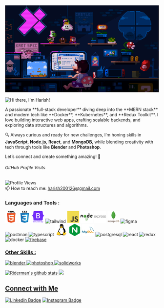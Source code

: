 
![Banner](https://github.com/harishk2010/harishk2010/blob/main/gitbanner.gif)


<p align="left">
  <img src="https://readme-typing-svg.herokuapp.com?font=Roboto&weight=400&size=30&pause=1000&color=FFFFFF&width=435&lines=Hi+there%2C+I'm+Harish!+%f0%9f%94%a5" alt="Hi there, I'm Harish!">
</p>
<p align="left">
 A passionate **full-stack developer** diving deep into the **MERN stack** and modern tech like **Docker**, **Kubernetes**, and **Redux Toolkit**. I love building interactive web apps, crafting scalable backends, and exploring data structures and algorithms.  

🔍 Always curious and ready for new challenges, I’m honing skills in **JavaScript**, **Node.js**, **React**, and **MongoDB**, while blending creativity with tech through tools like **Blender** and **Photoshop**.  

Let’s connect and create something amazing! 🚀  
</p>


  <div class="container">
        <h6>GitHub Profile Visits</h6>
        <img src="https://komarev.com/ghpvc/?username=harishk2010&color=blue" alt="Profile Views">
  </div>
📫 How to reach me: <a href="mailto:harish200126@gmail.com">harish200126@gmail.com</a>



   <h3 align="left">Languages and Tools :</h3>
<p align="left">
    <img src="https://raw.githubusercontent.com/devicons/devicon/master/icons/html5/html5-original-wordmark.svg" alt="html5" width="40" height="40"/> 
    <img src="https://raw.githubusercontent.com/devicons/devicon/master/icons/css3/css3-original-wordmark.svg" alt="css3" width="40" height="40"/> 
    <img src="https://raw.githubusercontent.com/devicons/devicon/master/icons/bootstrap/bootstrap-plain-wordmark.svg" alt="bootstrap" width="40" height="40"/> 
    <img src="https://www.vectorlogo.zone/logos/tailwindcss/tailwindcss-icon.svg" alt="tailwind" width="40" height="40"/> 
    <img src="https://raw.githubusercontent.com/devicons/devicon/master/icons/javascript/javascript-original.svg" alt="javascript" width="40" height="40"/> 
    <img src="https://raw.githubusercontent.com/devicons/devicon/master/icons/nodejs/nodejs-original-wordmark.svg" alt="nodejs" width="40" height="40"/> 
    <img src="https://raw.githubusercontent.com/devicons/devicon/master/icons/express/express-original-wordmark.svg" alt="express" width="40" height="40"/> 
    <img src="https://raw.githubusercontent.com/devicons/devicon/master/icons/mongodb/mongodb-original-wordmark.svg" alt="mongodb" width="40" height="40"/> 
    <img src="https://www.vectorlogo.zone/logos/figma/figma-icon.svg" alt="figma" width="40" height="40"/> 
    <img src="https://www.vectorlogo.zone/logos/getpostman/getpostman-icon.svg" alt="postman" width="40" height="40"/> 
    <img src="https://img.icons8.com/?size=100&id=Nlsua06Gvxel&format=png&color=000000" alt="typescript" width="40" height="40"/>
    <img src="https://raw.githubusercontent.com/devicons/devicon/master/icons/linux/linux-original.svg" alt="linux" width="40" height="40"/> 
    <img src="https://raw.githubusercontent.com/devicons/devicon/master/icons/nginx/nginx-original.svg" alt="nginx" width="40" height="40"/> 
    <img src="https://raw.githubusercontent.com/devicons/devicon/master/icons/mysql/mysql-original-wordmark.svg" alt="mysql" width="40" height="40"/> 
    <img src="https://th.bing.com/th?id=OSAAS.D0403253C987C59F4058FF7438A6111C&w=72&h=72&c=17&rs=1&o=6&dpr=1.3&pid=5.1" alt="postgresql" width="40" height="40"/>
    <img src="https://img.icons8.com/?size=100&id=uJM6fQYqDaZK&format=png&color=000000" alt="react" width="40" height="40"/>
    <img src="https://th.bing.com/th?id=ODLS.2a7b8c1d-c093-4fb5-8cef-9004999ece67&w=32&h=32&qlt=90&pcl=fffffa&o=6&pid=1.2" alt="redux" width="40" height="40"/> 
    <img src="https://th.bing.com/th/id/OIP.bZP17SmwRZihfAYDr5KBFgHaEK?w=289&h=180&c=7&r=0&o=5&dpr=1.3&pid=1.7" alt="docker" width="auto" height="40"/>
   <a href="https://firebase.google.com/" target="_blank"> <img src="https://www.vectorlogo.zone/logos/firebase/firebase-icon.svg" alt="firebase" width="40" height="40"/>
  
   
          
</p>
   <h3 align="left">Other Skills :</h3>
   <p align="left">
       <img src="https://cdn.jsdelivr.net/gh/devicons/devicon@latest/icons/blender/blender-original.svg" alt="blender" width="40" height="40" />
            <img src="https://cdn.jsdelivr.net/gh/devicons/devicon@latest/icons/photoshop/photoshop-original.svg" alt="photoshop" width="40" height="40"/>
            <img src="https://img.icons8.com/?size=100&id=62397&format=png&color=000000" alt="solidworks" width="40" height="40" />
   </p>

   ![Riderman's github stats](https://github-readme-stats.vercel.app/api?username=harishk2010&show_icons=true&hide_border=true)
<img height="195em" src="https://github-readme-stats.vercel.app/api/top-langs/?username=harishk2010&layout=compact&langs_count=8"/>


## Connect with Me
<!-- <a href="www.linkedin.com/in/harishk2001/">
            <img src="https://cdn.jsdelivr.net/gh/devicons/devicon@latest/icons/linkedin/linkedin-original.svg"  width="40" height="40" />    
</a>
-->

[![Linkedin Badge](https://img.shields.io/badge/-Harish%20K-blue?style=flat-square&logo=Linkedin&logoColor=white&link=https://www.linkedin.com/in/harishk2001/)](https://www.linkedin.com/in/harishk2001/)<tab>
[![Instagram Badge](https://img.shields.io/badge/-@kharishofficial-D7008A?style=flat-square&labelColor=D7008A&logo=Instagram&logoColor=white&link=https://www.instagram.com/kharishofficial/)](https://www.instagram.com/kharishofficial/)

          
<!--
**harishk2010/harishk2010** is a ✨ _special_ ✨ repository because its `README.md` (this file) appears on your GitHub profile.

Here are some ideas to get you started:

- 🔭 I’m currently working on ...
- 🌱 I’m currently learning ...
- 👯 I’m looking to collaborate on ...
- 🤔 I’m looking for help with ...
- 💬 Ask me about ...
- 📫 How to reach me: ...
- 😄 Pronouns: ...
- ⚡ Fun fact: ...
-->
